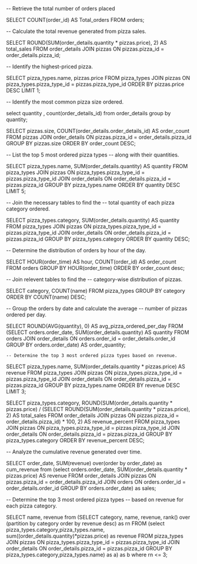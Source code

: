 -- Retrieve the total number of orders placed

SELECT 
    COUNT(order_id) AS Total_orders
FROM
    orders;
    
  --  Calculate the total revenue generated from pizza sales.

SELECT 
    ROUND(SUM(order_details.quantity * pizzas.price),
            2) AS total_sales
FROM
    order_details
        JOIN
    pizzas ON pizzas.pizza_id = order_details.pizza_id;

-- Identify the highest-priced pizza.

SELECT 
    pizza_types.name, pizzas.price
FROM
    pizza_types
        JOIN
    pizzas ON pizza_types.pizza_type_id = pizzas.pizza_type_id
ORDER BY pizzas.price DESC
LIMIT 1;

-- Identify the most common pizza size ordered.

select quantity , count(order_details_id)
from order_details group by quantity;


SELECT 
    pizzas.size,
    COUNT(order_details.order_details_id) AS order_count
FROM
    pizzas
        JOIN
    order_details ON pizzas.pizza_id = order_details.pizza_id
GROUP BY pizzas.size
ORDER BY order_count DESC;

-- List the top 5 most ordered pizza types
-- along with their quantities.

SELECT 
    pizza_types.name, SUM(order_details.quantity) AS quantity
FROM
    pizza_types
        JOIN
    pizzas ON pizza_types.pizza_type_id = pizzas.pizza_type_id
        JOIN
    order_details ON order_details.pizza_id = pizzas.pizza_id
GROUP BY pizza_types.name
ORDER BY quantity DESC
LIMIT 5;

-- Join the necessary tables to find the 
-- total quantity of each pizza category ordered.

SELECT 
    pizza_types.category,
    SUM(order_details.quantity) AS quantity
FROM
    pizza_types
        JOIN
    pizzas ON pizza_types.pizza_type_id = pizzas.pizza_type_id
        JOIN
    order_details ON order_details.pizza_id = pizzas.pizza_id
GROUP BY pizza_types.category
ORDER BY quantity DESC;

-- Determine the distribution of orders by hour of the day.

SELECT 
    HOUR(order_time) AS hour, COUNT(order_id) AS order_count
FROM
    orders
GROUP BY HOUR(order_time)
ORDER BY order_count desc;

-- Join relevent tables to find the 
-- category-wise distribution of pizzas.

SELECT 
    category, COUNT(name)
FROM
    pizza_types
GROUP BY category
ORDER BY COUNT(name) DESC;

-- Group the orders by date and calculate the average
-- number of pizzas ordered per day.

SELECT 
    ROUND(AVG(quantity), 0) AS avg_pizza_ordered_per_day
FROM
    (SELECT 
        orders.order_date, SUM(order_details.quantity) AS quantity
    FROM
        orders
    JOIN order_details ON orders.order_id = order_details.order_id
    GROUP BY orders.order_date) AS order_quantity;
    
    -- Determine the top 3 most ordered pizza types based on revenue.

SELECT 
    pizza_types.name,
    SUM(order_details.quantity * pizzas.price) AS revenue
FROM
    pizza_types
        JOIN
    pizzas ON pizza_types.pizza_type_id = pizzas.pizza_type_id
        JOIN
    order_details ON order_details.pizza_id = pizzas.pizza_id
GROUP BY pizza_types.name
ORDER BY revenue DESC
LIMIT 3;

SELECT 
    pizza_types.category,
    ROUND(SUM(order_details.quantity * pizzas.price) / (SELECT 
                    ROUND(SUM(order_details.quantity * pizzas.price),
                                2) AS total_sales
                FROM
                    order_details
                        JOIN
                    pizzas ON pizzas.pizza_id = order_details.pizza_id) * 100,
            2) AS revenue_percent
FROM
    pizza_types
        JOIN
    pizzas ON pizza_types.pizza_type_id = pizzas.pizza_type_id
        JOIN
    order_details ON order_details.pizza_id = pizzas.pizza_id
GROUP BY pizza_types.category
ORDER BY revenue_percent DESC;

-- Analyze the cumulative revenue generated over time.

SELECT 
    order_date,
    SUM(revenue) over(order by order_date) as cum_revenue 
    from
    (select orders.order_date,
	 SUM(order_details.quantity * pizzas.price) AS revenue
	 FROM order_details
JOIN pizzas 
	ON pizzas.pizza_id = order_details.pizza_id
JOIN orders
    ON orders.order_id = order_details.order_id
GROUP BY orders.order_date) as sales;

-- Determine the top 3 most ordered pizza types
-- based on revenue for each pizza category.

SELECT name, revenue from
    (SELECT category, name, revenue,
    rank() over (partition by category order by revenue desc) as rn
	FROM
		(select pizza_types.category,pizza_types.name,
        sum((order_details.quantity)*pizzas.price) as revenue
FROM pizza_types JOIN pizzas 
ON pizza_types.pizza_type_id = pizzas.pizza_type_id
  JOIN order_details 
  ON order_details.pizza_id = pizzas.pizza_id
GROUP BY pizza_types.category,pizza_types.name) as a) as b
where rn <= 3;

